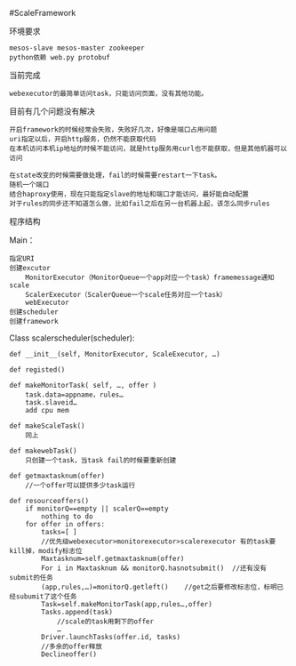 #ScaleFramework

环境要求

	mesos-slave mesos-master zookeeper
	python依赖 web.py protobuf

当前完成

	webexecutor的最简单访问task，只能访问页面，没有其他功能。

目前有几个问题没有解决

	开启framework的时候经常会失败，失败好几次，好像是端口占用问题
	uri指定以后，开启http服务，仍然不能获取代码
	在本机访问本机ip地址的时候不能访问，就是http服务用curl也不能获取，但是其他机器可以访问

	在state改变的时候需要做处理，fail的时候需要restart一下task。
	随机一个端口
	结合haproxy使用，现在只能指定slave的地址和端口才能访问，最好能自动配置
	对于rules的同步还不知道怎么做，比如fail之后在另一台机器上起，该怎么同步rules

程序结构

Main：

	指定URI
	创建excutor
		MonitorExecutor（MonitorQueue一个app对应一个task）framemessage通知scale
		ScalerExecutor（ScalerQueue一个scale任务对应一个task）
		webExecutor
	创建scheduler
	创建framework

Class scalerscheduler(scheduler):

	def __init__(self, MonitorExecutor, ScaleExecutor, …)

	def registed()

	def makeMonitorTask( self, …, offer )
		task.data=appname，rules…
		task.slaveid…
		add cpu mem

	def makeScaleTask()
		同上

	def makewebTask()
		只创建一个task，当task fail的时候要重新创建

	def getmaxtasknum(offer)
		//一个offer可以提供多少task运行

	def resourceoffers()
		if monitorQ==empty || scalerQ==empty
			nothing to do
		for offer in offers:
			tasks=[ ]
			//优先级webexecutor>monitorexecutor>scalerexecutor 有的task要kill掉，modify标志位
			Maxtasknum=self.getmaxtasknum(offer)
			For i in Maxtasknum && monitorQ.hasnotsubmit()	//还有没有submit的任务
			(app,rules,…)=monitorQ.getleft()	//get之后要修改标志位，标明已经subumit了这个任务
			Task=self.makeMonitorTask(app,rules…,offer)
			Tasks.append(task)
				//scale的task用剩下的offer
				…
			Driver.launchTasks(offer.id, tasks)
			//多余的offer释放
			Declineoffer()